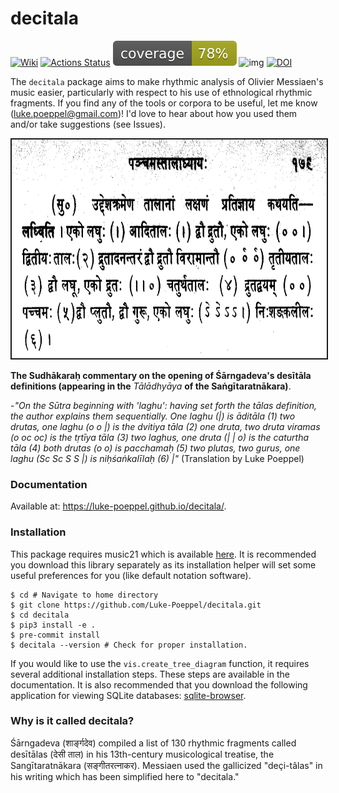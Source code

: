 # decitala
[![Wiki][wiki-img]][wiki]
[![Actions Status](https://github.com/Luke-Poeppel/decitala/workflows/Build/badge.svg)](https://github.com/Luke-Poeppel/decitala/actions)
![Coverage](./coverage.svg)
![img](https://img.shields.io/badge/semver-0.11.0-green)
[![DOI](https://zenodo.org/badge/275475667.svg)](https://zenodo.org/badge/latestdoi/275475667)

The ``decitala`` package aims to make rhythmic analysis of Olivier Messiaen's music easier, particularly with respect to his use of ethnological rhythmic fragments. If you find any of the tools or corpora to be useful, let me know (luke.poeppel@gmail.com)! I'd love to hear about how you used them and/or take suggestions (see Issues). 

<img src="sangitaa_image.png" height="350" width="660" style="border: 2px solid">

**The Sudhākaraḥ commentary on the opening of Śārngadeva's desītāla definitions (appearing in the** _Tālādhyāya_ **of the Saṅgītaratnākara)**. 

-_"On the Sūtra beginning with 'laghu': having set forth the tālas definition, the author explains them sequentially. One laghu (|) is āditāla (1) two drutas, one laghu (o o |) is the dvitiya tāla (2) one druta, two druta viramas (o oc oc) is the tṛtīya tāla (3) two laghus, one druta (| | o) is the caturtha tāla (4) both drutas (o o) is pacchamaḥ (5) two plutas, two gurus, one laghu (Sc Sc S S |) is niḥśaṅkalīlaḥ (6) |"_ (Translation by Luke Poeppel)

### Documentation
Available at: https://luke-poeppel.github.io/decitala/.

### Installation
This package requires music21 which is available [here](https://github.com/cuthbertLab/music21). It is recommended you download this library separately as its installation helper will set some useful preferences for you (like default notation software). 
```
$ cd # Navigate to home directory
$ git clone https://github.com/Luke-Poeppel/decitala.git
$ cd decitala
$ pip3 install -e .
$ pre-commit install
$ decitala --version # Check for proper installation.
```
If you would like to use the ``vis.create_tree_diagram`` function, it requires several additional installation steps. These steps are available in the documentation. It is also recommended that you download the following application for viewing SQLite databases: [sqlite-browser](https://sqlitebrowser.org/). 

### Why is it called decitala?
Śārngadeva (शार्ङ्गदेव) compiled a list of 130 rhythmic fragments called desītālas (देसी ताल) in his 13th-century musicological treatise, the Sangītaratnākara (सङ्गीतरत्नाकर). Messiaen used the gallicized "deçi-tâlas" in his writing which has been simplified here to "decitala."


  [wiki-img]: https://img.shields.io/badge/docs-Wiki-blue.svg
  [wiki]: https://luke-poeppel.github.io/decitala/